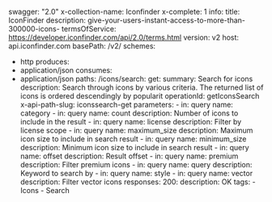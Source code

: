 swagger: "2.0"
x-collection-name: Iconfinder
x-complete: 1
info:
  title: IconFinder
  description: give-your-users-instant-access-to-more-than-300000-icons-
  termsOfService: https://developer.iconfinder.com/api/2.0/terms.html
  version: v2
host: api.iconfinder.com
basePath: /v2/
schemes:
- http
produces:
- application/json
consumes:
- application/json
paths:
  /icons/search:
    get:
      summary: Search for icons
      description: Search through icons by various criteria. The returned list of
        icons is ordered descendingly by popularit
      operationId: getIconsSearch
      x-api-path-slug: iconssearch-get
      parameters:
      - in: query
        name: category
      - in: query
        name: count
        description: Number of icons to include in the result
      - in: query
        name: license
        description: Filter by license scope
      - in: query
        name: maximum_size
        description: Maximum icon size to include in search result
      - in: query
        name: minimum_size
        description: Minimum icon size to include in search result
      - in: query
        name: offset
        description: Result offset
      - in: query
        name: premium
        description: Filter premium icons
      - in: query
        name: query
        description: Keyword to search by
      - in: query
        name: style
      - in: query
        name: vector
        description: Filter vector icons
      responses:
        200:
          description: OK
      tags:
      - Icons
      - Search